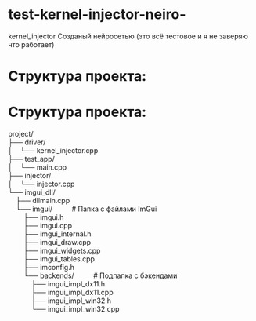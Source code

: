  # test-kernel-injector-neiro-
kernel_injector Созданый нейросетью (это всё тестовое и я не заверяю что работает)

# Структура проекта:
# Структура проекта:

project/<br>
├── driver/<br>
│&nbsp;&nbsp;&nbsp;&nbsp;└── kernel_injector.cpp<br>
├── test_app/<br>
│&nbsp;&nbsp;&nbsp;&nbsp;└── main.cpp<br>
├── injector/<br>
│&nbsp;&nbsp;&nbsp;&nbsp;└── injector.cpp<br>
└── imgui_dll/<br>
&nbsp;&nbsp;&nbsp;&nbsp;├── dllmain.cpp<br>
&nbsp;&nbsp;&nbsp;&nbsp;└── imgui/ &nbsp;&nbsp;&nbsp;&nbsp;&nbsp;&nbsp;&nbsp;&nbsp; # Папка с файлами ImGui<br>
&nbsp;&nbsp;&nbsp;&nbsp;&nbsp;&nbsp;&nbsp;&nbsp;├── imgui.h<br>
&nbsp;&nbsp;&nbsp;&nbsp;&nbsp;&nbsp;&nbsp;&nbsp;├── imgui.cpp<br>
&nbsp;&nbsp;&nbsp;&nbsp;&nbsp;&nbsp;&nbsp;&nbsp;├── imgui_internal.h<br>
&nbsp;&nbsp;&nbsp;&nbsp;&nbsp;&nbsp;&nbsp;&nbsp;├── imgui_draw.cpp<br>
&nbsp;&nbsp;&nbsp;&nbsp;&nbsp;&nbsp;&nbsp;&nbsp;├── imgui_widgets.cpp<br>
&nbsp;&nbsp;&nbsp;&nbsp;&nbsp;&nbsp;&nbsp;&nbsp;├── imgui_tables.cpp<br>
&nbsp;&nbsp;&nbsp;&nbsp;&nbsp;&nbsp;&nbsp;&nbsp;├── imconfig.h<br>
&nbsp;&nbsp;&nbsp;&nbsp;&nbsp;&nbsp;&nbsp;&nbsp;└── backends/ &nbsp;&nbsp;&nbsp;&nbsp;&nbsp;&nbsp;&nbsp;&nbsp; # Подпапка с бэкендами<br>
&nbsp;&nbsp;&nbsp;&nbsp;&nbsp;&nbsp;&nbsp;&nbsp;&nbsp;&nbsp;&nbsp;&nbsp;├── imgui_impl_dx11.h<br>
&nbsp;&nbsp;&nbsp;&nbsp;&nbsp;&nbsp;&nbsp;&nbsp;&nbsp;&nbsp;&nbsp;&nbsp;├── imgui_impl_dx11.cpp<br>
&nbsp;&nbsp;&nbsp;&nbsp;&nbsp;&nbsp;&nbsp;&nbsp;&nbsp;&nbsp;&nbsp;&nbsp;├── imgui_impl_win32.h<br>
&nbsp;&nbsp;&nbsp;&nbsp;&nbsp;&nbsp;&nbsp;&nbsp;&nbsp;&nbsp;&nbsp;&nbsp;└── imgui_impl_win32.cpp<br>

